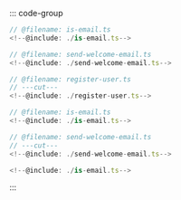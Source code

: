 ::: code-group

```typescript twoslash [register-user.ts]
// @filename: is-email.ts
<!--@include: ./is-email.ts-->

// @filename: send-welcome-email.ts
<!--@include: ./send-welcome-email.ts-->

// @filename: register-user.ts
// ---cut---
<!--@include: ./register-user.ts-->
```

```typescript twoslash [send-welcome-email.ts]
// @filename: is-email.ts
<!--@include: ./is-email.ts-->

// @filename: send-welcome-email.ts
// ---cut---
<!--@include: ./send-welcome-email.ts-->
```

```typescript twoslash [is-email.ts]
<!--@include: ./is-email.ts-->
```

:::
